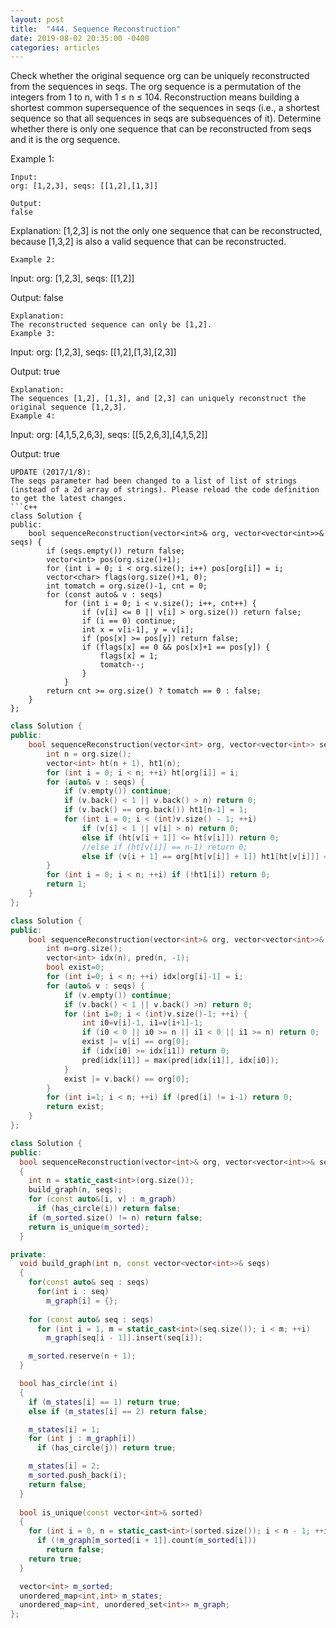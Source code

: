 ```yaml
---
layout: post
title:  "444. Sequence Reconstruction"
date: 2019-08-02 20:35:00 -0400
categories: articles
---
```

Check whether the original sequence org can be uniquely reconstructed from the sequences in seqs. The org sequence is a permutation of the integers from 1 to n, with 1 ≤ n ≤ 104. Reconstruction means building a shortest common supersequence of the sequences in seqs (i.e., a shortest sequence so that all sequences in seqs are subsequences of it). Determine whether there is only one sequence that can be reconstructed from seqs and it is the org sequence.

Example 1:
```
Input:
org: [1,2,3], seqs: [[1,2],[1,3]]

Output:
false
```
Explanation:
[1,2,3] is not the only one sequence that can be reconstructed, because [1,3,2] is also a valid sequence that can be reconstructed.
```
Example 2:
```
Input:
org: [1,2,3], seqs: [[1,2]]

Output:
false
```
Explanation:
The reconstructed sequence can only be [1,2].
Example 3:
```
Input:
org: [1,2,3], seqs: [[1,2],[1,3],[2,3]]

Output:
true
```
Explanation:
The sequences [1,2], [1,3], and [2,3] can uniquely reconstruct the original sequence [1,2,3].
Example 4:
```
Input:
org: [4,1,5,2,6,3], seqs: [[5,2,6,3],[4,1,5,2]]

Output:
true
```
UPDATE (2017/1/8):
The seqs parameter had been changed to a list of list of strings (instead of a 2d array of strings). Please reload the code definition to get the latest changes.
```c++
class Solution {
public:
    bool sequenceReconstruction(vector<int>& org, vector<vector<int>>& seqs) {
        if (seqs.empty()) return false;
        vector<int> pos(org.size()+1);
        for (int i = 0; i < org.size(); i++) pos[org[i]] = i;
        vector<char> flags(org.size()+1, 0);
        int tomatch = org.size()-1, cnt = 0;
        for (const auto& v : seqs)
            for (int i = 0; i < v.size(); i++, cnt++) {
                if (v[i] <= 0 || v[i] > org.size()) return false;
                if (i == 0) continue;
                int x = v[i-1], y = v[i];
                if (pos[x] >= pos[y]) return false;
                if (flags[x] == 0 && pos[x]+1 == pos[y]) {
                    flags[x] = 1;
                    tomatch--;
                }
            }
        return cnt >= org.size() ? tomatch == 0 : false;
    }
};
```
```c++
class Solution {
public:
	bool sequenceReconstruction(vector<int> org, vector<vector<int>> seqs) {
		int n = org.size();
		vector<int> ht(n + 1), ht1(n);
		for (int i = 0; i < n; ++i) ht[org[i]] = i;
		for (auto& v : seqs) {
			if (v.empty()) continue;
			if (v.back() < 1 || v.back() > n) return 0;
			if (v.back() == org.back()) ht1[n-1] = 1;
			for (int i = 0; i < (int)v.size() - 1; ++i)
				if (v[i] < 1 || v[i] > n) return 0;
				else if (ht[v[i + 1]] <= ht[v[i]]) return 0;
				//else if (ht[v[i]] == n-1) return 0;
				else if (v[i + 1] == org[ht[v[i]] + 1]) ht1[ht[v[i]]] = 1;
		}
		for (int i = 0; i < n; ++i) if (!ht1[i]) return 0;
		return 1;
	}
};
```
```c++
class Solution {
public:
    bool sequenceReconstruction(vector<int>& org, vector<vector<int>>& seqs) {
		int n=org.size();
		vector<int> idx(n), pred(n, -1);
		bool exist=0;
		for (int i=0; i < n; ++i) idx[org[i]-1] = i;
		for (auto& v : seqs) {
			if (v.empty()) continue;
			if (v.back() < 1 || v.back() >n) return 0;
			for (int i=0; i < (int)v.size()-1; ++i) {
				int i0=v[i]-1, i1=v[i+1]-1;
				if (i0 < 0 || i0 >= n || i1 < 0 || i1 >= n) return 0;
				exist |= v[i] == org[0];	
				if (idx[i0] >= idx[i1]) return 0;
				pred[idx[i1]] = max(pred[idx[i1]], idx[i0]);
			}
			exist |= v.back() == org[0];
		}
		for (int i=1; i < n; ++i) if (pred[i] != i-1) return 0;
		return exist;
    }
};
```
```c++
class Solution {
public:
  bool sequenceReconstruction(vector<int>& org, vector<vector<int>>& seqs)
  {
    int n = static_cast<int>(org.size());
    build_graph(n, seqs);
    for (const auto&[i, v] : m_graph)
      if (has_circle(i)) return false;  
    if (m_sorted.size() != n) return false;    
    return is_unique(m_sorted);
  }

private:
  void build_graph(int n, const vector<vector<int>>& seqs)
  {
    for(const auto& seq : seqs)
      for(int i : seq)
        m_graph[i] = {};
       
    for (const auto& seq : seqs)
      for (int i = 1, m = static_cast<int>(seq.size()); i < m; ++i)
        m_graph[seq[i - 1]].insert(seq[i]);

    m_sorted.reserve(n + 1);
  }

  bool has_circle(int i)
  {
    if (m_states[i] == 1) return true;
    else if (m_states[i] == 2) return false;

    m_states[i] = 1;
    for (int j : m_graph[i])
      if (has_circle(j)) return true;

    m_states[i] = 2;
    m_sorted.push_back(i);
    return false;
  }
  
  bool is_unique(const vector<int>& sorted)
  {
    for (int i = 0, n = static_cast<int>(sorted.size()); i < n - 1; ++i)
      if (!m_graph[m_sorted[i + 1]].count(m_sorted[i]))
        return false;
    return true;
  }

  vector<int> m_sorted;
  unordered_map<int,int> m_states;
  unordered_map<int, unordered_set<int>> m_graph;
};
```